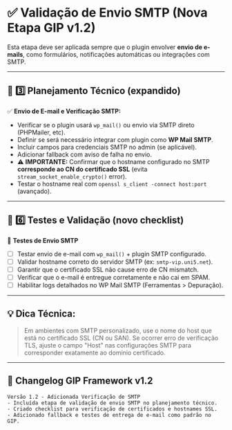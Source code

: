 
# ✅ Validação de Envio SMTP (Nova Etapa GIP v1.2)

Esta etapa deve ser aplicada sempre que o plugin envolver **envio de e-mails**, como formulários, notificações automáticas ou integrações com SMTP.

---

## 🔧 3️⃣ Planejamento Técnico (expandido)

✅ **Envio de E-mail e Verificação SMTP:**

- Verificar se o plugin usará `wp_mail()` ou envio via SMTP direto (PHPMailer, etc).
- Definir se será necessário integrar com plugin como **WP Mail SMTP**.
- Incluir campos para credenciais SMTP no admin (se aplicável).
- Adicionar fallback com aviso de falha no envio.
- ⚠️ **IMPORTANTE:** Confirmar que o hostname configurado no SMTP **corresponde ao CN do certificado SSL** (evita `stream_socket_enable_crypto()` error).
- Testar o hostname real com `openssl s_client -connect host:port` (avançado).

---

## 🧪 6️⃣ Testes e Validação (novo checklist)

🔲 **Testes de Envio SMTP**

- [ ] Testar envio de e-mail com `wp_mail()` + plugin SMTP configurado.
- [ ] Validar hostname correto do servidor SMTP (ex: `smtp-vip.uni5.net`).
- [ ] Garantir que o certificado SSL não cause erro de CN mismatch.
- [ ] Verificar que o e-mail é entregue corretamente e não cai em SPAM.
- [ ] Habilitar logs detalhados no WP Mail SMTP (Ferramentas > Depuração).

---

## 💡 Dica Técnica:

> Em ambientes com SMTP personalizado, use o nome do host que está no certificado SSL (CN ou SAN). Se ocorrer erro de verificação TLS, ajuste o campo "Host" nas configurações SMTP para corresponder exatamente ao domínio certificado.

---

## 📌 Changelog GIP Framework v1.2

```
Versão 1.2 - Adicionada Verificação de SMTP
- Incluída etapa de validação de envio SMTP no planejamento técnico.
- Criado checklist para verificação de certificados e hostnames SSL.
- Adicionado fallback e testes de entrega de e-mail como padrão no GIP.
```

